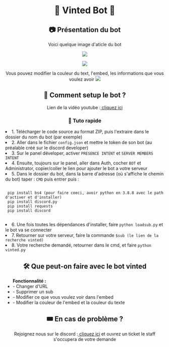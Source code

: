 <h1 align="center">🛒 Vinted Bot 🛒</h1>


<h2 align="center">📷 Présentation du bot</h2>
<p align="center">Voici quelque image d'aticle du bot</p>
<p align="center">
<img align="center" src="https://i.ibb.co/TWWjGH8/Capture.png"></img>
</p>
<p align="center">
 <img src="https://i.ibb.co/RgqYhDs/Capture.png"></img>
 </p>
<p align="center"> Vous pouvez modifier la couleur du text, l'embed, les informations que vous voulez avoir
<img src="https://i.ibb.co/xM2jd6N/Capture.png"></img>
</p>
 

<h2 align="center"> 🔩 Comment setup le bot ?</h2>
<p align="center"> Lien de la vidéo youtube :<a href="https://youtu.be/tm5srSTFL5Q"> cliquez ici</a></p>

<h3 align="center"> 🔩 Tuto rapide </h3>
<li>1. Télécharger le code source au format ZIP, puis l'extraire dans le dossier du nom du bot (par exemple)</li>
<li>2. Aller dans le fichier <code>config.json</code> et mettre le token de son bot (au préalable créé sur le discord developer)</li>
<li>3. Sur le panel déveloper, activer <code>PRESENCE INTENT</code> et <code>SERVER MEMBERS INTENT</code></li>
<li>4. Ensuite, toujours sur le panel, aller dans Auth, cocher <code>BOT</code> et </code>Administrator</code>, copier/coller le lien pour ajouter le bot a votre serveur</li>
<li>5. Dans le dossier du bot, dans la barre d'adresse (où s'affiche le chemin du bot) taper : <code>CMD</code> puis entrer puis : </li>
  
  ```
  
   pip install bs4 (pour faire ceeci, avoir python en 3.8.8 avec le path d'activer et d'installer)
   pip install discord.py
   pip install requests
   pip install discord
   
   ```
   
<li>6. Une fois toutes les dépendances d'installer, faire <code>python loadsub.py</code> et le bot va se connecter</li>
<li>7. Retourner sur votre serveur, faire la commande <code>$sub (le lien de la recherche vinted)</code></li>
<li>8. Votre recherche demandé, retourner dans le cmd, et faire <code>python vinted.py</code></li>


<h2 align="center"> 🛠️ Que peut-on faire avec le bot vinted</h2>
<p align="center">
<ul><strong>Fonctionnalité :</strong>
     <li>- Changer d'URL</li>
     <li>- Supprimer un sub</li>
     <li>- Modifier ce que vous voulez voir dans l'embed</li>
     <li>- Modifier la couleur de l'embed et la couleur du texte</li>
</ul>
<h2 align="center"> 🎟️ En cas de problème ?</h2>
<p align="center">Rejoignez nous sur le discord :<a href="https://discord.gg/spyy"> cliquez ici</a> et ouvrez un ticket le staff s'occupera de votre demande</p>
